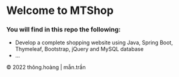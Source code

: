 # Welcome to MTShop

### You will find in this repo the following:

- Develop a complete shopping website using Java, Spring Boot, Thymeleaf, Bootstrap, jQuery and MySQL database
- ...

© 2022 thông.hoàng | mẫn.trần